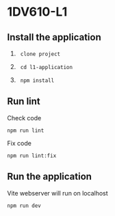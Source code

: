 # 1DV610-L1

## Install the application
1.      clone project
2.      cd l1-application
3.      npm install

## Run lint
Check code  

    npm run lint
Fix code  

    npm run lint:fix

## Run the application
Vite webserver will run on localhost  

    npm run dev